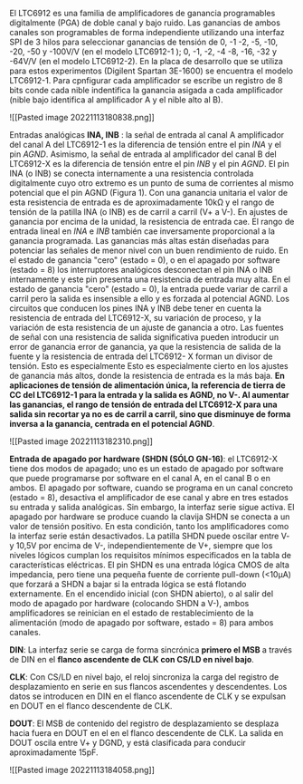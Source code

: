El LTC6912 es una familia de amplificadores de ganancia programables digitalmente (PGA) de doble canal y bajo ruido. Las ganancias de ambos canales son programables de forma independiente utilizando una interfaz SPI de 3 hilos para seleccionar ganancias de tensión de 0, -1 -2, -5, -10, -20, -50 y -100V/V (en el modelo LTC6912-1 ); 0, -1, -2, -4 -8, -16, -32 y -64V/V (en el modelo LTC6912-2). En la placa de desarrollo que se utiliza para estos experimentos (Digilent Spartan 3E-1600) se encuentra el modelo LTC6912-1. Para cpnfigurar cada amplificador se escribe un registro de 8 bits conde cada nible indentifica la ganancia asigada a cada amplificador (nible bajo identifica al amplificador A y el nible alto al B).

![[Pasted image 20221113180838.png]]

Entradas analógicas **INA, INB** :  la señal de entrada al canal A amplificador del canal A del LTC6912-1 es la diferencia de tensión entre el pin *INA* y el pin *AGND*. Asimismo, la señal de entrada al amplificador del canal B del LTC6912-X es la diferencia de tensión entre el pin *INB* y el pin *AGND*. El pin INA (o INB) se conecta internamente a una resistencia controlada digitalmente cuyo otro extremo es un punto de suma de corrientes al mismo potencial que el pin AGND (Figura 1). Con una ganancia unitaria el valor de esta resistencia de entrada es de aproximadamente 10kΩ y el rango de tensión de la patilla INA (o INB) es de carril a carril (V+ a V-). En ajustes de ganancia por encima de la unidad, la resistencia de entrada cae. El rango de entrada lineal en *INA* e *INB* también cae inversamente proporcional a la ganancia programada. Las ganancias más altas están diseñadas para potenciar las señales de menor nivel con un buen rendimiento de ruido. En el estado de ganancia "cero" (estado = 0), o en el apagado por software (estado = 8) los interruptores analógicos desconectan el pin INA o INB internamente y este pin presenta una resistencia de entrada muy alta. En el estado de ganancia "cero" (estado = 0), la entrada puede variar de carril a carril pero la salida es insensible a ello y es forzada al potencial AGND. Los circuitos que conducen los pines INA y INB debe tener en cuenta la resistencia de entrada del LTC6912-X, su variación de proceso, y la variación de esta resistencia de un ajuste de ganancia a otro. Las fuentes de señal con una resistencia de salida significativa pueden introducir un error de ganancia error de ganancia, ya que la resistencia de salida de la fuente y la resistencia de entrada del LTC6912- X forman un divisor de tensión. Esto es especialmente Esto es especialmente cierto en los ajustes de ganancia más altos, donde la resistencia de entrada es la más baja.  **En aplicaciones de tensión de alimentación única, la referencia de tierra de CC del LTC6912-1 para la entrada y la salida es AGND, no V-. Al aumentar las ganancias, el rango de tensión de entrada del LTC6912-X para una salida sin recortar ya no es de carril a carril, sino que disminuye de forma inversa a la ganancia, centrada en el potencial AGND**.

![[Pasted image 20221113182310.png]]

**Entrada de apagado por hardware (SHDN (SÓLO GN-16)**: el LTC6912-X tiene dos modos de apagado; uno es un estado de apagado por software que puede programarse por software en el canal A, en el canal B o en ambos. El apagado por software, cuando se programa en un canal concreto (estado = 8), desactiva el amplificador de ese canal y abre en tres estados su entrada y salida analógicas. Sin embargo, la interfaz serie sigue activa. El apagado por hardware se produce cuando la clavija SHDN se conecta a un valor de tensión positivo. En esta condición, tanto los amplificadores como la interfaz serie están desactivados. La patilla SHDN puede oscilar entre V- y 10,5V por encima de V-, independientemente de V+, siempre que los niveles lógicos cumplan los requisitos mínimos especificados en la tabla de características eléctricas. El pin SHDN es una entrada lógica CMOS de alta impedancia, pero tiene una pequeña fuente de corriente pull-down (<10μA) que forzará a SHDN a bajar si la entrada lógica se está flotando externamente. En el encendido inicial (con SHDN abierto), o al salir del modo de apagado por hardware (colocando SHDN a V-), ambos amplificadores se reinician en el estado de restablecimiento de la alimentación (modo de apagado por software, estado = 8) para ambos canales.

**DIN**: La interfaz serie se carga de forma sincrónica **primero el MSB** a través de DIN en el **flanco ascendente de CLK con CS/LD en nivel bajo**.

**CLK**: Con CS/LD en nivel bajo, el reloj sincroniza la carga del registro de desplazamiento en serie en sus flancos ascendentes y descendentes. Los datos se introducen en DIN en el flanco ascendente de CLK y se expulsan en DOUT en el flanco descendente de CLK.

**DOUT**:  El MSB de contenido del registro de desplazamiento se desplaza hacia fuera en DOUT en el en el flanco descendente de CLK. La salida en DOUT oscila entre V+ y DGND, y está clasificada para conducir aproximadamente 15pF.

![[Pasted image 20221113184058.png]]

